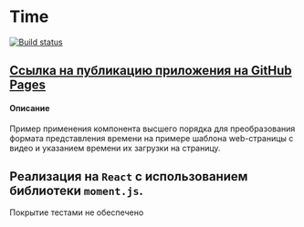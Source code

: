 # Time

[![Build status](https://ci.appveyor.com/api/projects/status/862v5r8wt67srl06?svg=true)](https://ci.appveyor.com/project/AACMKT/ra-hoc_time)

[Ссылка на публикацию приложения на GitHub Pages](https://aacmkt.github.io/ra-hoc_time/)
---

#### Описание

Пример применения компонента высшего порядка для преобразования формата представления времени на примере шаблона web-страницы с видео и указанием времени их загрузки на страницу.

Реализация на `React` с использованием библиотеки `moment.js`.
---
Покрытие тестами не обеспечено